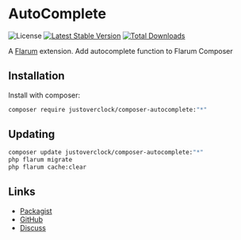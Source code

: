 # AutoComplete

![License](https://img.shields.io/badge/license-MIT-blue.svg) [![Latest Stable Version](https://img.shields.io/packagist/v/justoverclock/composer-autocomplete.svg)](https://packagist.org/packages/justoverclock/composer-autocomplete) [![Total Downloads](https://img.shields.io/packagist/dt/justoverclock/composer-autocomplete.svg)](https://packagist.org/packages/justoverclock/composer-autocomplete)

A [Flarum](http://flarum.org) extension. Add autocomplete function to Flarum Composer

## Installation

Install with composer:

```sh
composer require justoverclock/composer-autocomplete:"*"
```

## Updating

```sh
composer update justoverclock/composer-autocomplete:"*"
php flarum migrate
php flarum cache:clear
```

## Links

- [Packagist](https://packagist.org/packages/justoverclock/composer-autocomplete)
- [GitHub](https://github.com/justoverclock/composer-autocomplete)
- [Discuss](https://discuss.flarum.org/d/PUT_DISCUSS_SLUG_HERE)
